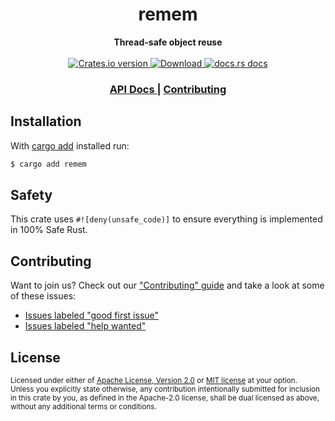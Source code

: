 <h1 align="center">remem</h1>
<div align="center">
 <strong>
   Thread-safe object reuse
 </strong>
</div>

<br />

<div align="center">
  <!-- Crates version -->
  <a href="https://crates.io/crates/remem">
    <img src="https://img.shields.io/crates/v/remem.svg?style=flat-square"
    alt="Crates.io version" />
  </a>
  <!-- Downloads -->
  <a href="https://crates.io/crates/remem">
    <img src="https://img.shields.io/crates/d/remem.svg?style=flat-square"
      alt="Download" />
  </a>
  <!-- docs.rs docs -->
  <a href="https://docs.rs/remem">
    <img src="https://img.shields.io/badge/docs-latest-blue.svg?style=flat-square"
      alt="docs.rs docs" />
  </a>
</div>

<div align="center">
  <h3>
    <a href="https://docs.rs/remem">
      API Docs
    </a>
    <span> | </span>
    <a href="https://github.com/rylev/remem/blob/master/.github/CONTRIBUTING.md">
      Contributing
    </a>
  </h3>
</div>

## Installation

With [cargo add](https://github.com/killercup/cargo-edit) installed run:

```sh
$ cargo add remem
```

## Safety
This crate uses ``#![deny(unsafe_code)]`` to ensure everything is implemented in
100% Safe Rust.

## Contributing
Want to join us? Check out our ["Contributing" guide][contributing] and take a
look at some of these issues:

- [Issues labeled "good first issue"][good-first-issue]
- [Issues labeled "help wanted"][help-wanted]

[contributing]: https://github.com/rylev/remem/blob/master.github/CONTRIBUTING.md
[good-first-issue]: https://github.com/rylev/remem/labels/good%20first%20issue
[help-wanted]: https://github.com/rylev/remem/labels/help%20wanted

## License

<sup>
Licensed under either of <a href="LICENSE-APACHE">Apache License, Version
2.0</a> or <a href="LICENSE-MIT">MIT license</a> at your option.
</sup>

<br/>

<sub>
Unless you explicitly state otherwise, any contribution intentionally submitted
for inclusion in this crate by you, as defined in the Apache-2.0 license, shall
be dual licensed as above, without any additional terms or conditions.
</sub>
